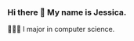 ### Hi there 👋 My name is Jessica. 
👩🏻‍💻 I major in computer science.

<!--
**jck666666/jck666666** is a ✨ _special_ ✨ repository because its `README.md` (this file) appears on your GitHub profile.


- 🌱 I’m currently learning **AI、Heuristic Algorithm、Quantum**
<br>
<p align="left"> <img src="https://komarev.com/ghpvc/?username=jck666666&label=Profile%20views&color=0e75b6&style=flat" alt="jck666666" /> </p>



